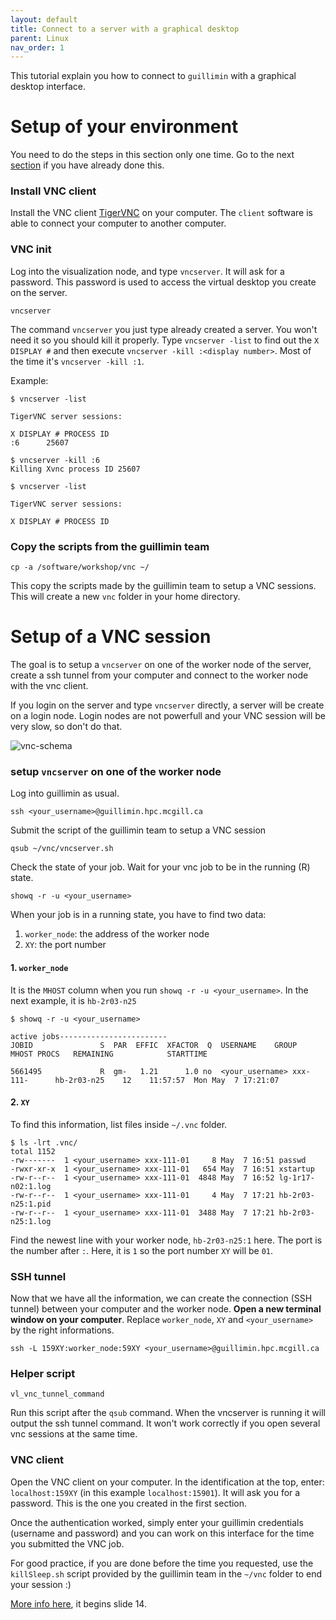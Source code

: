 ```yaml
---
layout: default
title: Connect to a server with a graphical desktop
parent: Linux
nav_order: 1
---
```


This tutorial explain you how to connect to `guillimin` with a graphical desktop interface.

# Setup of your environment

You need to do the steps in this section only one time. Go to the next [section](./Connect-to-a-server-with-a-graphical-desktop#setup-of-a-vnc-session) if you have already done this.

### Install VNC client

Install the VNC client [TigerVNC][tigervnc] on your computer. The `client` software is able to connect your computer to another computer.

### VNC init

Log into the visualization node, and type `vncserver`. It will ask for a password. This password is used to access the virtual desktop you create on the server.

`vncserver`

The command `vncserver` you just type already created a server. You won't need it so you should kill it properly. Type `vncserver -list` to find out the `X DISPLAY #` and then execute `vncserver -kill :<display number>`. Most of the time it's `vncserver -kill :1`.

Example:
```
$ vncserver -list

TigerVNC server sessions:

X DISPLAY #	PROCESS ID
:6		25607

$ vncserver -kill :6
Killing Xvnc process ID 25607

$ vncserver -list

TigerVNC server sessions:

X DISPLAY #	PROCESS ID

```

### Copy the scripts from the guillimin team

`cp -a /software/workshop/vnc ~/`

This copy the scripts made by the guillimin team to setup a VNC sessions. This will create a new `vnc` folder in your home directory.

# Setup of a VNC session

The goal is to setup a `vncserver` on one of the worker node of the server, create a ssh tunnel from your computer and connect to the worker node with the vnc client.

If you login on the server and type `vncserver` directly, a server will be create on a login node. Login nodes are not powerfull and your VNC session will be very slow, so don't do that.

![vnc-schema](../../assests/images/vnc-schema.png)

### setup `vncserver` on one of the worker node

Log into guillimin as usual.

`ssh <your_username>@guillimin.hpc.mcgill.ca`

Submit the script of the guillimin team to setup a VNC session

`qsub ~/vnc/vncserver.sh`

Check the state of your job. Wait for your vnc job to be in the running (R) state.

`showq -r -u <your_username>`

When your job is in a running state, you have to find two data:
1. `worker_node`: the address of the worker node
2. `XY`: the port number

#### 1. `worker_node`

It is the `MHOST` column when you run `showq -r -u <your_username>`. In the next example, it is `hb-2r03-n25`

```
$ showq -r -u <your_username>

active jobs------------------------
JOBID               S  PAR  EFFIC  XFACTOR  Q  USERNAME    GROUP            MHOST PROCS   REMAINING            STARTTIME

5661495             R  gm-   1.21      1.0 no  <your_username> xxx-111-      hb-2r03-n25    12    11:57:57  Mon May  7 17:21:07
```

#### 2. `XY`

To find this information, list files inside `~/.vnc` folder.

```
$ ls -lrt .vnc/
total 1152
-rw-------  1 <your_username> xxx-111-01     8 May  7 16:51 passwd
-rwxr-xr-x  1 <your_username> xxx-111-01   654 May  7 16:51 xstartup
-rw-r--r--  1 <your_username> xxx-111-01  4848 May  7 16:52 lg-1r17-n02:1.log
-rw-r--r--  1 <your_username> xxx-111-01     4 May  7 17:21 hb-2r03-n25:1.pid
-rw-r--r--  1 <your_username> xxx-111-01  3488 May  7 17:21 hb-2r03-n25:1.log
```

Find the newest line with your worker node, `hb-2r03-n25:1` here. The port is the number after `:`. Here, it is `1` so  the port number `XY` will be `01`.

### SSH tunnel

Now that we have all the information, we can create the connection (SSH tunnel) between your computer and the worker node. **Open a new terminal window on your computer**. Replace `worker_node`, `XY` and `<your_username>` by the right informations.

`ssh -L 159XY:worker_node:59XY <your_username>@guillimin.hpc.mcgill.ca`

### Helper script

`vl_vnc_tunnel_command`

Run this script after the `qsub` command. When the vncserver is running it will output the ssh tunnel command. It won't work correctly if you open several vnc sessions at the same time.

### VNC client

Open the VNC client on your computer. In the identification at the top, enter: `localhost:159XY` (in this example `localhost:15901`). It will ask you for a password. This is the one you created in the first section.

Once the authentication worked, simply enter your guillimin credentials (username and password) and you can work on this interface for the time you submitted the VNC job.

For good practice, if you are done before the time you requested, use the `killSleep.sh` script provided by the guillimin team in the `~/vnc` folder to end your session :) 

[More info here][usermeeting-vnc], it begins slide 14.

[tigervnc]: http://tigervnc.org/
[usermeeting-vnc]: http://www.hpc.mcgill.ca/downloads/user_meetings/McGillHPC-UsersMeeting-VNC-X2Go-XQuartz-20170413.pdf
